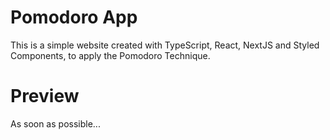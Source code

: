 # Pomodoro App

This is a simple website created with TypeScript, React, NextJS and Styled Components, to apply the Pomodoro Technique.

# Preview

As soon as possible...